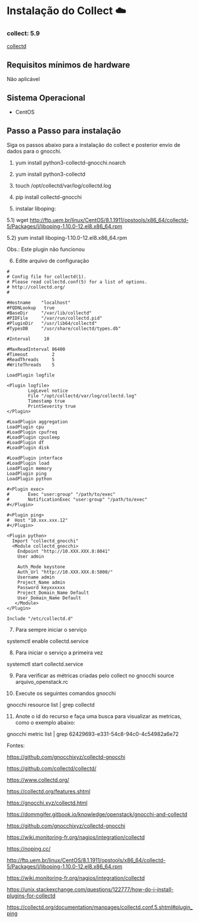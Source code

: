 # Instalação do Collect  :cloud:

### collect: 5.9
[collectd](https://www.collectd.org/)

## Requisitos mínimos de hardware
Não aplicável

## Sistema Operacional
- CentOS

## Passo a Passo para instalação
Siga os passos abaixo para a instalação do collect e posterior envio de dados para o gnocchi.

1) yum install python3-collectd-gnocchi.noarch
 
2) yum install python3-collectd

3) touch /opt/collectd/var/log/collectd.log
 
4) pip install collectd-gnocchi

5) instalar liboping:

5.1) wget http://ftp.uem.br/linux/CentOS/8.1.1911/opstools/x86_64/collectd-5/Packages/l/liboping-1.10.0-12.el8.x86_64.rpm

5.2) yum install liboping-1.10.0-12.el8.x86_64.rpm

Obs.: Este plugin não funcionou


6) Edite arquivo de configuração
```
#
# Config file for collectd(1).
# Please read collectd.conf(5) for a list of options.
# http://collectd.org/
#

#Hostname    "localhost"
#FQDNLookup   true
#BaseDir     "/var/lib/collectd"
#PIDFile     "/var/run/collectd.pid"
#PluginDir   "/usr/lib64/collectd"
#TypesDB     "/usr/share/collectd/types.db"

#Interval     10

#MaxReadInterval 86400
#Timeout         2
#ReadThreads     5
#WriteThreads    5

LoadPlugin logfile

<Plugin logfile>
        LogLevel notice
        File "/opt/collectd/var/log/collectd.log"
        Timestamp true
        PrintSeverity true
</Plugin>

#LoadPlugin aggregation
LoadPlugin cpu
#LoadPlugin cpufreq
#LoadPlugin cpusleep
#LoadPlugin df
#LoadPlugin disk

#LoadPlugin interface
#LoadPlugin load
LoadPlugin memory
LoadPlugin ping
LoadPlugin python

#<Plugin exec>
#       Exec "user:group" "/path/to/exec"
#       NotificationExec "user:group" "/path/to/exec"
#</Plugin>

#<Plugin ping>
#  Host "10.xxx.xxx.12"
#</Plugin>

<Plugin python>
  Import "collectd_gnocchi"
  <Module collectd_gnocchi>
    Endpoint "http://10.XXX.XXX.8:8041"
    User admin

    Auth_Mode keystone
    Auth_Url "http://10.XXX.XXX.8:5000/"
    Username admin
    Project_Name admin
    Password keyxxxxxx
    Project_Domain_Name Default
    User_Domain_Name Default
   </Module>
</Plugin>

Include "/etc/collectd.d"

```

7) Para sempre iniciar o serviço

systemctl enable collectd.service

8) Para iniciar o serviço a primeira vez

systemctl start collectd.service

9) Para verificar as métricas criadas pelo collect no gnocchi
source arquivo_openstack.rc

10) Execute os seguintes comandos gnocchi

gnocchi resource list | grep collectd

11) Anote o id do recurso e faça uma busca para visualizar as metricas, como o exemplo abaixo:

gnocchi metric list | grep 62429693-e331-54c8-94c0-4c54982a6e72


Fontes:

https://github.com/gnocchixyz/collectd-gnocchi

https://github.com/collectd/collectd/

https://www.collectd.org/

https://collectd.org/features.shtml

https://gnocchi.xyz/collectd.html

https://dommgifer.gitbook.io/knowledge/openstack/gnocchi-and-collectd

https://github.com/gnocchixyz/collectd-gnocchi

https://wiki.monitoring-fr.org/nagios/integration/collectd

https://noping.cc/

http://ftp.uem.br/linux/CentOS/8.1.1911/opstools/x86_64/collectd-5/Packages/l/liboping-1.10.0-12.el8.x86_64.rpm

https://wiki.monitoring-fr.org/nagios/integration/collectd

https://unix.stackexchange.com/questions/122777/how-do-i-install-plugins-for-collectd

https://collectd.org/documentation/manpages/collectd.conf.5.shtml#plugin_ping
